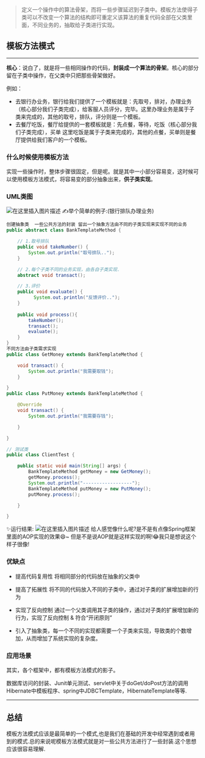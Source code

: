 >定义一个操作中的算法骨架，而将一些步骤延迟到子类中。模板方法使得子类可以不改变一个算法的结构即可重定义该算法的重复代码全部在父类里面，不同业务的，抽取给子类进行实现。

## 模板方法模式
----
**核心**：说白了，就是将一些相同操作的代码，**封装成一个算法的骨架**。核心的部分留在子类中操作，在父类中只把那些骨架做好。

例如：
* 去银行办业务，银行给我们提供了一个模板就是：先取号，排对，办理业务（核心部分我们子类完成），给客服人员评分，完毕。这里办理业务是属于子类来完成的，其他的取号，排队，评分则是一个模板。
* 去餐厅吃饭，餐厅给提供的一套模板就是：先点餐，等待，吃饭（核心部分我们子类完成），买单
这里吃饭是属于子类来完成的，其他的点餐，买单则是餐厅提供给我们客户的一个模板。

### 什么时候使用模板方法
实现一些操作时，整体步骤很固定，但是呢。就是其中一小部分容易变，这时候可以使用模板方法模式，将容易变的部分抽象出来，**供子类实现**。
### UML类图
![在这里插入图片描述](https://img-blog.csdnimg.cn/20190123160114739.png?x-oss-process=image/watermark,type_ZmFuZ3poZW5naGVpdGk,shadow_10,text_aHR0cHM6Ly9ibG9nLmNzZG4ubmV0L3UwMTE1ODMzMTY=,size_16,color_FFFFFF,t_70)
✍举个简单的例子:(银行排队办理业务)

```java
创建抽象类  一些公共方法的封装 留出一个抽象方法由不同的子类实现来实现不同的业务
public abstract class BankTemplateMethod {

	// 1.取号排队
	public void takeNumber() {
		System.out.println("取号排队..");
	}

	// 2.每个子类不同的业务实现，由各自子类实现.
	abstract void transact();

	// 3.评价
	public void evaluate() {
          System.out.println("反馈评价..");
	}
	
	public void process(){
		takeNumber();
		transact();
		evaluate();
	}
}
不同方法由子类需求实现
public class GetMoney extends BankTemplateMethod {

	void transact() {
		System.out.println("我需要取钱");
	}

}
public class PutMoney extends BankTemplateMethod {

	@Override
	void transact() {
		System.out.println("我需要存钱");

	}

}

// 测试类
public class ClientTest {

	public static void main(String[] args) {
		BankTemplateMethod getMoney = new GetMoney();
		getMoney.process();
		System.out.println("------------------");
		BankTemplateMethod putMoney = new PutMoney();
		putMoney.process();

	}

}

```
✨运行结果:
![在这里插入图片描述](https://img-blog.csdnimg.cn/20190123161234244.png?x-oss-process=image/watermark,type_ZmFuZ3poZW5naGVpdGk,shadow_10,text_aHR0cHM6Ly9ibG9nLmNzZG4ubmV0L3UwMTE1ODMzMTY=,size_16,color_FFFFFF,t_70)
给人感觉像什么呢?是不是有点像Spring框架里面的AOP实现的效果😄~ 但是不是说AOP就是这样实现的啊!😂我只是想说这个样子很像!

### 优缺点

- 提高代码复用性 
将相同部分的代码放在抽象的父类中
- 提高了拓展性 
将不同的代码放入不同的子类中，通过对子类的扩展增加新的行为
- 实现了反向控制 
通过一个父类调用其子类的操作，通过对子类的扩展增加新的行为，实现了反向控制 & 符合“开闭原则”

- 引入了抽象类，每一个不同的实现都需要一个子类来实现，导致类的个数增加，从而增加了系统实现的复杂度。

### 应用场景
其实，各个框架中，都有模板方法模式的影子。

数据库访问的封装、Junit单元测试、servlet中关于doGet/doPost方法的调用Hibernate中模板程序、spring中JDBCTemplate，HibernateTemplate等等.

----
## 总结
模板方法模式应该是最简单的一个模式,也是我们在基础的开发中经常遇到或者用到的模式.总的来说呢模板方法模式就是对一些公共方法进行了一些封装.这个思想应该很容易理解.